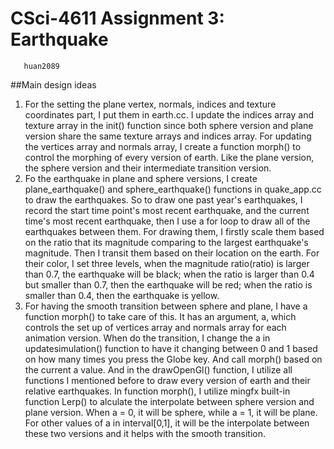 # CSci-4611 Assignment 3:  Earthquake
```Clara Huang
   huan2089
```

##Main design ideas
1. For the setting the plane vertex, normals, indices and texture coordinates part, I put them in earth.cc. I update the indices array and texture array in the init() function since both sphere version and plane version share the same texture arrays and indices array. For updating the vertices array and normals array, I create a function morph() to control the morphing of every version of earth. Like the plane version, the sphere version and their intermediate transition version.
2. Fo the earthquake in plane and sphere versions, I create plane_earthquake() and sphere_earthquake() functions in quake_app.cc to draw the earthquakes. So to draw one past year's earthquakes, I record the start time point's most recent earthquake, and the current time's most recent earthquake, then I use a for loop to draw all of the earthquakes between them. For drawing them, I firstly scale them based on the ratio that its magnitude comparing to the largest earthquake's magnitude. Then I transit them based on their location on the earth. For their color, I set three levels, when the magnitude ratio(ratio) is larger than 0.7, the earthquake will be black; when the ratio is larger than 0.4 but smaller than 0.7, then the earthquake will be red; when the ratio is smaller than 0.4, then the earthquake is yellow.
3. For having the smooth transition between sphere and plane, I have a function morph() to take care of this. It has an argument, a, which controls the set up of vertices array and normals array for each animation version. When do the transition, I change the a in updatesimulation() function to have it changing between 0 and 1 based on how many times you press the Globe key. And call morph() based on the current a value. And in the drawOpenGl() function, I utilize all functions I mentioned before to draw every version of earth and their relative earthquakes. In function morph(), I utilize mingfx built-in function Lerp() to alculate the interpolate between sphere version and plane version. When a  = 0, it will be sphere, while a = 1, it will be plane. For other values of a in interval[0,1], it will be the interpolate between these two versions and it helps with the smooth transition.
